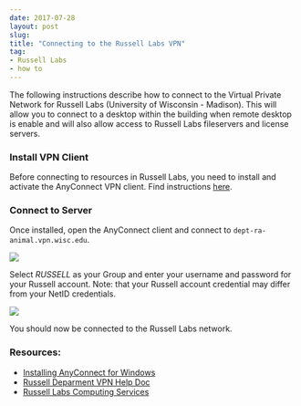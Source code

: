 ```yaml
---
date: 2017-07-28
layout: post
slug: 
title: "Connecting to the Russell Labs VPN"
tag:
- Russell Labs
- how to
---
```


The following instructions describe how to connect to the Virtual Private Network for Russell Labs (University of Wisconsin - Madison). This will allow you to connect to a desktop within the building when remote desktop is enable and will also allow access to Russell Labs fileservers and license servers.

### Install VPN Client
Before connecting to resources in Russell Labs, you need to install and activate the AnyConnect VPN client. Find instructions [here](https://kb.wisc.edu/helpdesk/27492).

### Connect to Server

Once installed, open the AnyConnect client and connect to ```dept-ra-animal.vpn.wisc.edu```.

[![](https://i.imgur.com/L3Uekqd.png)](https://i.imgur.com/L3Uekqd.png)

Select *RUSSELL* as your Group and enter your username and password for your Russell account. Note: that your Russell account credential may differ from your NetID credentials.

[![](https://i.imgur.com/iOX0wOO.png)](https://i.imgur.com/iOX0wOO.png)

You should now be connected to the Russell Labs network.

### Resources:
- [Installing AnyConnect for Windows](https://kb.wisc.edu/helpdesk/page.php?id=11997)
- [Russell Deparment VPN Help Doc](https://labs.russell.wisc.edu/hub/files/2013/10/WiscVPN_to_Dept_VPN_Win_7.pdf)
- [Russell Labs Computing Services](https://labs.russell.wisc.edu/hub/computing-services/)

